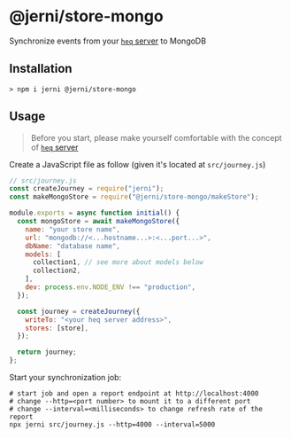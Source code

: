 # @jerni/store-mongo

Synchronize events from your [`heq` server](https://npm.im/heq) to MongoDB

## Installation

```
> npm i jerni @jerni/store-mongo
```

## Usage

> Before you start, please make yourself comfortable with the concept of [`heq` server](https://npm.im/heq)

Create a JavaScript file as follow (given it's located at `src/journey.js`)

```js
// src/journey.js
const createJourney = require("jerni");
const makeMongoStore = require("@jerni/store-mongo/makeStore");

module.exports = async function initial() {
  const mongoStore = await makeMongoStore({
    name: "your store name",
    url: "mongodb://<...hostname...>:<...port...>",
    dbName: "database name",
    models: [
      collection1, // see more about models below
      collection2,
    ],
    dev: process.env.NODE_ENV !== "production",
  });

  const journey = createJourney({
    writeTo: "<your heq server address>",
    stores: [store],
  });

  return journey;
};
```

Start your synchronization job:

```
# start job and open a report endpoint at http://localhost:4000
# change --http=<port number> to mount it to a different port
# change --interval=<milliseconds> to change refresh rate of the report
npx jerni src/journey.js --http=4000 --interval=5000
```

